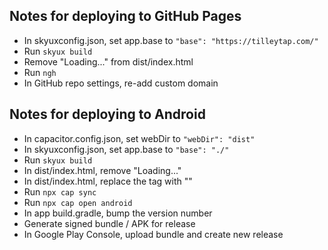 ## Notes for deploying to GitHub Pages
- In skyuxconfig.json, set app.base to `"base": "https://tilleytap.com/"`
- Run `skyux build`
- Remove "Loading..." from dist/index.html
- Run `ngh`
- In GitHub repo settings, re-add custom domain

## Notes for deploying to Android
- In capacitor.config.json, set webDir to `"webDir": "dist"`
- In skyuxconfig.json, set app.base to `"base": "./"`
- Run `skyux build`
- In dist/index.html, remove "Loading..."
- In dist/index.html, replace the <base href...> tag with "<script>document.write('<base href="' + document.location + '" />');</script>"
- Run `npx cap sync`
- Run `npx cap open android`
- In app build.gradle, bump the version number
- Generate signed bundle / APK for release
- In Google Play Console, upload bundle and create new release
